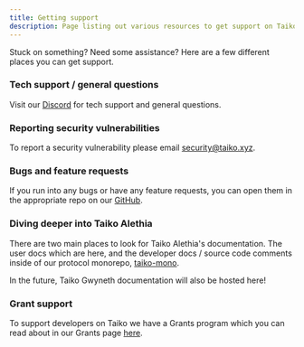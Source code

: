 ```yaml
---
title: Getting support
description: Page listing out various resources to get support on Taiko.
---
```


Stuck on something? Need some assistance? Here are a few different places you can get support.

### Tech support / general questions

Visit our [Discord](https://discord.gg/taikoxyz) for tech support and general questions.

### Reporting security vulnerabilities

To report a security vulnerability please email security@taiko.xyz.

### Bugs and feature requests

If you run into any bugs or have any feature requests, you can open them in the appropriate repo on our [GitHub](https://github.com/taikoxyz).

### Diving deeper into Taiko Alethia

There are two main places to look for Taiko Alethia's documentation. The user docs which are here, and the developer docs / source code comments inside of our protocol monorepo, [taiko-mono](https://github.com/taikoxyz/taiko-mono).

In the future, Taiko Gwyneth documentation will also be hosted here!

### Grant support

To support developers on Taiko we have a Grants program which you can read about in our Grants page [here](https://taiko.xyz/grant-program).
